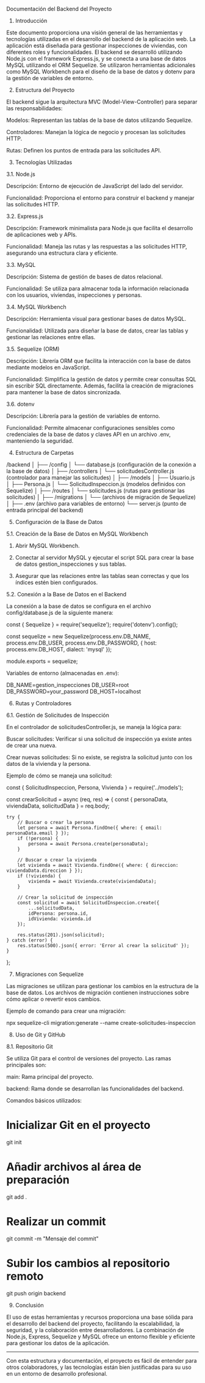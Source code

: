 Documentación del Backend del Proyecto

1. Introducción

Este documento proporciona una visión general de las herramientas y tecnologías utilizadas en el desarrollo del backend de la aplicación web. La aplicación está diseñada para gestionar inspecciones de viviendas, con diferentes roles y funcionalidades. El backend se desarrolló utilizando Node.js con el framework Express.js, y se conecta a una base de datos MySQL utilizando el ORM Sequelize. Se utilizaron herramientas adicionales como MySQL Workbench para el diseño de la base de datos y dotenv para la gestión de variables de entorno.

2. Estructura del Proyecto

El backend sigue la arquitectura MVC (Model-View-Controller) para separar las responsabilidades:

Modelos: Representan las tablas de la base de datos utilizando Sequelize.

Controladores: Manejan la lógica de negocio y procesan las solicitudes HTTP.

Rutas: Definen los puntos de entrada para las solicitudes API.


3. Tecnologías Utilizadas

3.1. Node.js

Descripción: Entorno de ejecución de JavaScript del lado del servidor.

Funcionalidad: Proporciona el entorno para construir el backend y manejar las solicitudes HTTP.


3.2. Express.js

Descripción: Framework minimalista para Node.js que facilita el desarrollo de aplicaciones web y APIs.

Funcionalidad: Maneja las rutas y las respuestas a las solicitudes HTTP, asegurando una estructura clara y eficiente.


3.3. MySQL

Descripción: Sistema de gestión de bases de datos relacional.

Funcionalidad: Se utiliza para almacenar toda la información relacionada con los usuarios, viviendas, inspecciones y personas.


3.4. MySQL Workbench

Descripción: Herramienta visual para gestionar bases de datos MySQL.

Funcionalidad: Utilizada para diseñar la base de datos, crear las tablas y gestionar las relaciones entre ellas.


3.5. Sequelize (ORM)

Descripción: Librería ORM que facilita la interacción con la base de datos mediante modelos en JavaScript.

Funcionalidad: Simplifica la gestión de datos y permite crear consultas SQL sin escribir SQL directamente. Además, facilita la creación de migraciones para mantener la base de datos sincronizada.


3.6. dotenv

Descripción: Librería para la gestión de variables de entorno.

Funcionalidad: Permite almacenar configuraciones sensibles como credenciales de la base de datos y claves API en un archivo .env, manteniendo la seguridad.


4. Estructura de Carpetas

/backend
│
├── /config
│   └── database.js (configuración de la conexión a la base de datos)
│
├── /controllers
│   └── solicitudesController.js (controlador para manejar las solicitudes)
│
├── /models
│   ├── Usuario.js
│   ├── Persona.js
│   └── SolicitudInspeccion.js (modelos definidos con Sequelize)
│
├── /routes
│   └── solicitudes.js (rutas para gestionar las solicitudes)
│
├── /migrations
│   └── (archivos de migración de Sequelize)
│
├── .env (archivo para variables de entorno)
└── server.js (punto de entrada principal del backend)

5. Configuración de la Base de Datos

5.1. Creación de la Base de Datos en MySQL Workbench

1. Abrir MySQL Workbench.


2. Conectar al servidor MySQL y ejecutar el script SQL para crear la base de datos gestion_inspecciones y sus tablas.


3. Asegurar que las relaciones entre las tablas sean correctas y que los índices estén bien configurados.



5.2. Conexión a la Base de Datos en el Backend

La conexión a la base de datos se configura en el archivo config/database.js de la siguiente manera:

const { Sequelize } = require('sequelize');
require('dotenv').config();

const sequelize = new Sequelize(process.env.DB_NAME, process.env.DB_USER, process.env.DB_PASSWORD, {
    host: process.env.DB_HOST,
    dialect: 'mysql'
});

module.exports = sequelize;

Variables de entorno (almacenadas en .env):

DB_NAME=gestion_inspecciones
DB_USER=root
DB_PASSWORD=your_password
DB_HOST=localhost

6. Rutas y Controladores

6.1. Gestión de Solicitudes de Inspección

En el controlador de solicitudesController.js, se maneja la lógica para:

Buscar solicitudes: Verificar si una solicitud de inspección ya existe antes de crear una nueva.

Crear nuevas solicitudes: Si no existe, se registra la solicitud junto con los datos de la vivienda y la persona.


Ejemplo de cómo se maneja una solicitud:

const { SolicitudInspeccion, Persona, Vivienda } = require('../models');

const crearSolicitud = async (req, res) => {
    const { personaData, viviendaData, solicitudData } = req.body;
    
    try {
        // Buscar o crear la persona
        let persona = await Persona.findOne({ where: { email: personaData.email } });
        if (!persona) {
            persona = await Persona.create(personaData);
        }
        
        // Buscar o crear la vivienda
        let vivienda = await Vivienda.findOne({ where: { direccion: viviendaData.direccion } });
        if (!vivienda) {
            vivienda = await Vivienda.create(viviendaData);
        }
        
        // Crear la solicitud de inspección
        const solicitud = await SolicitudInspeccion.create({
            ...solicitudData,
            idPersona: persona.id,
            idVivienda: vivienda.id
        });
        
        res.status(201).json(solicitud);
    } catch (error) {
        res.status(500).json({ error: 'Error al crear la solicitud' });
    }
};

7. Migraciones con Sequelize

Las migraciones se utilizan para gestionar los cambios en la estructura de la base de datos. Los archivos de migración contienen instrucciones sobre cómo aplicar o revertir esos cambios.

Ejemplo de comando para crear una migración:

npx sequelize-cli migration:generate --name create-solicitudes-inspeccion

8. Uso de Git y GitHub

8.1. Repositorio Git

Se utiliza Git para el control de versiones del proyecto. Las ramas principales son:

main: Rama principal del proyecto.

backend: Rama donde se desarrollan las funcionalidades del backend.


Comandos básicos utilizados:

# Inicializar Git en el proyecto
git init

# Añadir archivos al área de preparación
git add .

# Realizar un commit
git commit -m "Mensaje del commit"

# Subir los cambios al repositorio remoto
git push origin backend

9. Conclusión

El uso de estas herramientas y recursos proporciona una base sólida para el desarrollo del backend del proyecto, facilitando la escalabilidad, la seguridad, y la colaboración entre desarrolladores. La combinación de Node.js, Express, Sequelize y MySQL ofrece un entorno flexible y eficiente para gestionar los datos de la aplicación.


---

Con esta estructura y documentación, el proyecto es fácil de entender para otros colaboradores, y las tecnologías están bien justificadas para su uso en un entorno de desarrollo profesional.

